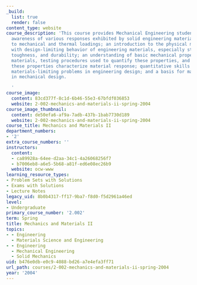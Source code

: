 ```yaml
---
_build:
  list: true
  render: false
content_type: website
course_description: 'This course provides Mechanical Engineering students with an
  awareness of various responses exhibited by solid engineering materials when subjected
  to mechanical and thermal loadings; an introduction to the physical mechanisms associated
  with design-limiting behavior of engineering materials, especially stiffness, strength,
  toughness, and durability; an understanding of basic mechanical properties of engineering
  materials, testing procedures used to quantify these properties, and ways in which
  these properties characterize material response; quantitative skills to deal with
  materials-limiting problems in engineering design; and a basis for materials selection
  in mechanical design.

  '
course_image:
  content: 83cd377f-8c1d-6b46-55e3-67bfdf036853
  website: 2-002-mechanics-and-materials-ii-spring-2004
course_image_thumbnail:
  content: de50efa6-af9a-7adb-437b-1bab7730d189
  website: 2-002-mechanics-and-materials-ii-spring-2004
course_title: Mechanics and Materials II
department_numbers:
- '2'
extra_course_numbers: ''
instructors:
  content:
  - ca89928a-64ee-d2aa-34c1-4a26068256f7
  - b7006eb8-a6e5-5b68-a81f-ed6e08ec26b9
  website: ocw-www
learning_resource_types:
- Problem Sets with Solutions
- Exams with Solutions
- Lecture Notes
legacy_uid: 8b0b4317-ff17-9ba7-f8d0-f5d2961a46ed
level:
- Undergraduate
primary_course_number: '2.002'
term: Spring
title: Mechanics and Materials II
topics:
- - Engineering
  - Materials Science and Engineering
- - Engineering
  - Mechanical Engineering
  - Solid Mechanics
uid: b476e0db-e0c9-4088-bd26-a7e4efa3ff71
url_path: courses/2-002-mechanics-and-materials-ii-spring-2004
year: '2004'
---
```

